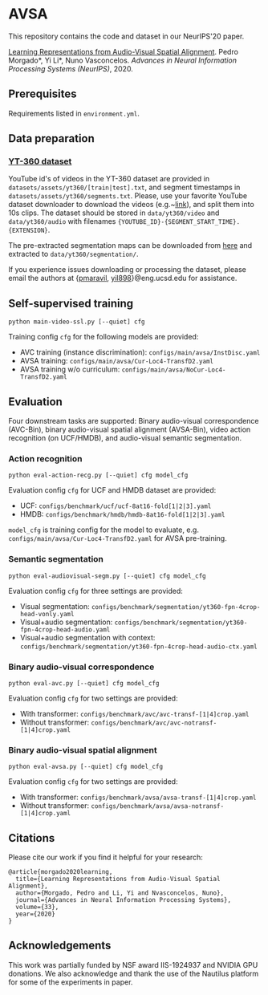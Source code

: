 # AVSA

This repository contains the code and dataset in our NeurIPS'20 paper.

[Learning Representations from Audio-Visual Spatial Alignment](https://papers.nips.cc/paper/2020/file/328e5d4c166bb340b314d457a208dc83-Paper.pdf).
Pedro Morgado*, Yi Li*, Nuno Vasconcelos.
*Advances in Neural Information Processing Systems (NeurIPS)*, 2020.

## Prerequisites

Requirements listed in `environment.yml`.

## Data preparation

### [YT-360 dataset](https://pedro-morgado.github.io/AVSpatialAlignment/)

YouTube id's of videos in the YT-360 dataset are provided in `datasets/assets/yt360/[train|test].txt`, and segment timestamps in `datasets/assets/yt360/segments.txt`.
Please, use your favorite YouTube dataset downloader to download the videos (e.g.~[link](https://github.com/rocksyne/kinetics-dataset-downloader)), and split them into 10s clips. 
The dataset should be stored in `data/yt360/video` and `data/yt360/audio` with filenames `{YOUTUBE_ID}-{SEGMENT_START_TIME}.{EXTENSION}`.

The pre-extracted segmentation maps can be downloaded from [here](https://nextcloud.nautilus.optiputer.net/s/zYisGXab9EJPtFB) and extracted to `data/yt360/segmentation/`. 

If you experience issues downloading or processing the dataset, please email the authors at {[pmaravil](mailto:pmaravil@eng.ucsd.edu), [yil898](mailto:yil898@eng.ucsd.edu)}@eng.ucsd.edu for assistance.

## Self-supervised training

```
python main-video-ssl.py [--quiet] cfg
```

Training config `cfg` for the following models are provided:
- AVC training (instance discrimination): `configs/main/avsa/InstDisc.yaml`
- AVSA training: `configs/main/avsa/Cur-Loc4-TransfD2.yaml`
- AVSA training w/o curriculum: `configs/main/avsa/NoCur-Loc4-TransfD2.yaml`

## Evaluation

Four downstream tasks are supported: Binary audio-visual correspondence (AVC-Bin), binary audio-visual spatial alignment (AVSA-Bin), video action recognition (on UCF/HMDB), and audio-visual semantic segmentation.

### Action recognition

```
python eval-action-recg.py [--quiet] cfg model_cfg
```

Evaluation config `cfg` for UCF and HMDB dataset are provided:
- UCF: `configs/benchmark/ucf/ucf-8at16-fold[1|2|3].yaml`
- HMDB: `configs/benchmark/hmdb/hmdb-8at16-fold[1|2|3].yaml`

`model_cfg` is training config for the model to evaluate, e.g. `configs/main/avsa/Cur-Loc4-TransfD2.yaml` for AVSA pre-training.

### Semantic segmentation

```
python eval-audiovisual-segm.py [--quiet] cfg model_cfg
```

Evaluation config `cfg` for three settings are provided:
- Visual segmentation: `configs/benchmark/segmentation/yt360-fpn-4crop-head-vonly.yaml`
- Visual+audio segmentation: `configs/benchmark/segmentation/yt360-fpn-4crop-head-audio.yaml`
- Visual+audio segmentation with context: `configs/benchmark/segmentation/yt360-fpn-4crop-head-audio-ctx.yaml`

### Binary audio-visual correspondence

```
python eval-avc.py [--quiet] cfg model_cfg
```

Evaluation config `cfg` for two settings are provided:
- With transformer: `configs/benchmark/avc/avc-transf-[1|4]crop.yaml`
- Without transformer: `configs/benchmark/avc/avc-notransf-[1|4]crop.yaml`

### Binary audio-visual spatial alignment

```
python eval-avsa.py [--quiet] cfg model_cfg
```

Evaluation config `cfg` for two settings are provided:
- With transformer: `configs/benchmark/avsa/avsa-transf-[1|4]crop.yaml`
- Without transformer: `configs/benchmark/avsa/avsa-notransf-[1|4]crop.yaml`

## Citations

Please cite our work if you find it helpful for your research:

```
@article{morgado2020learning,
  title={Learning Representations from Audio-Visual Spatial Alignment},
  author={Morgado, Pedro and Li, Yi and Nvasconcelos, Nuno},
  journal={Advances in Neural Information Processing Systems},
  volume={33},
  year={2020}
}
```

## Acknowledgements

This work was partially funded by NSF award IIS-1924937 and NVIDIA GPU donations. We also acknowledge and thank the use of the Nautilus platform for some of the experiments in paper.
